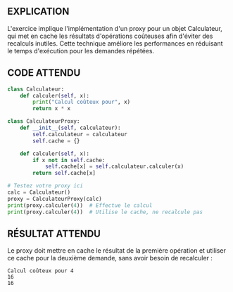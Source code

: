 ## EXPLICATION

L'exercice implique l'implémentation d'un proxy pour un objet Calculateur, qui met en cache les résultats d'opérations coûteuses afin d'éviter des recalculs inutiles. Cette technique améliore les performances en réduisant le temps d'exécution pour les demandes répétées.

## CODE ATTENDU

```python
class Calculateur:
    def calculer(self, x):
        print("Calcul coûteux pour", x)
        return x * x

class CalculateurProxy:
    def __init__(self, calculateur):
        self.calculateur = calculateur
        self.cache = {}

    def calculer(self, x):
        if x not in self.cache:
            self.cache[x] = self.calculateur.calculer(x)
        return self.cache[x]

# Testez votre proxy ici
calc = Calculateur()
proxy = CalculateurProxy(calc)
print(proxy.calculer(4))  # Effectue le calcul
print(proxy.calculer(4))  # Utilise le cache, ne recalcule pas
```

## RÉSULTAT ATTENDU

Le proxy doit mettre en cache le résultat de la première opération et utiliser ce cache pour la deuxième demande, sans avoir besoin de recalculer :

```
Calcul coûteux pour 4
16
16
```